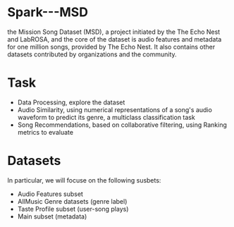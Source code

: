# Spark---MSD
the Mission Song Dataset (MSD), a project initiated by the The Echo Nest and LabROSA, and the core of the dataset is audio features and
metadata for one million songs, provided by The Echo Nest. It also contains other datasets contributed by organizations and the community.

# Task
* Data Processing, explore the dataset
* Audio Similarity, using numerical representations of a song's audio waveform to predict its genre, a multiclass classification task
* Song Recommendations, based on collaborative filtering, using Ranking metrics to evaluate

# Datasets
In particular, we will focuse on the following susbets:
* Audio Features subset
* AllMusic Genre datasets (genre label)
* Taste Profile subset (user-song plays)
* Main subset (metadata)

